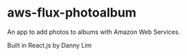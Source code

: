 # aws-flux-photoalbum

An app to add photos to albums with Amazon Web Services.

Built in React.js by Danny Lim
